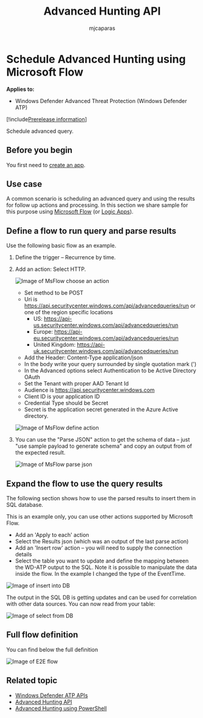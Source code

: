 ﻿---
title: Advanced Hunting API
description: Use this API to run advanced queries
keywords: apis, supported apis, advanced hunting, query
search.product: eADQiWindows 10XVcnh
ms.prod: w10
ms.mktglfcycl: deploy
ms.sitesec: library
ms.pagetype: security
ms.author: macapara
author: mjcaparas
ms.localizationpriority: medium
manager: dansimp
audience: ITPro
ms.collection: M365-security-compliance 
ms.topic: article
ms.date: 09/24/2018
---

# Schedule Advanced Hunting using Microsoft Flow 
**Applies to:**
- Windows Defender Advanced Threat Protection (Windows Defender ATP)

[!include[Prerelease information](prerelease.md)]

Schedule advanced query.

## Before you begin
You first need to [create an app](apis-intro.md).

## Use case

A common scenario is scheduling an advanced query and using the results for follow up actions and processing.
In this section we share sample for this purpose using [Microsoft Flow](https://flow.microsoft.com/) (or [Logic Apps](https://azure.microsoft.com/en-us/services/logic-apps/)).

## Define a flow to run query and parse results

Use the following basic flow as an example.

1. Define the trigger – Recurrence by time.

2. Add an action: Select HTTP.

	![Image of MsFlow choose an action](images/ms-flow-choose-action.png)

	- Set method to be POST
	- Uri is https://api.securitycenter.windows.com/api/advancedqueries/run or one of the region specific locations
		- US: https://api-us.securitycenter.windows.com/api/advancedqueries/run
		- Europe: https://api-eu.securitycenter.windows.com/api/advancedqueries/run
		- United Kingdom: https://api-uk.securitycenter.windows.com/api/advancedqueries/run
	- Add the Header: Content-Type              application/json
	- In the body write your query surrounded by single quotation mark (')
	- In the Advanced options select Authentication to be Active Directory OAuth
	- Set the Tenant with proper AAD Tenant Id
	- Audience is https://api.securitycenter.windows.com
	- Client ID is your application ID
	- Credential Type should be Secret
	- Secret is the application secret generated in the Azure Active directory.

	![Image of MsFlow define action](images/ms-flow-define-action.png)

3. You can use the "Parse JSON" action to get the schema of data – just "use sample payload to generate schema" and copy an output from of the expected result.

	![Image of MsFlow parse json](images/ms-flow-parse-json.png)

## Expand the flow to use the query results

The following section shows how to use the parsed results to insert them in SQL database.

This is an example only, you can  use other actions supported by  Microsoft Flow.

- Add an 'Apply to each' action
- Select the Results json (which was an output of the last parse action)
- Add an 'Insert row' action – you will need to supply the connection details
- Select the table you want to update and define the mapping between the WD-ATP output to the SQL. Note it is possible to manipulate the data inside the flow. In the example I changed the type of the EventTime.

![Image of insert into DB](images/ms-flow-insert-db.png)

The output in the SQL DB is getting updates and can be used for correlation with other data sources. You can now read from your table:

![Image of select from DB](images/ms-flow-read-db.png)

## Full flow definition

You can find below the full definition

![Image of E2E flow](images/ms-flow-e2e.png)

## Related topic
- [Windows Defender ATP APIs](apis-intro.md)
- [Advanced Hunting API](run-advanced-query-api.md)
- [Advanced Hunting using PowerShell](run-advanced-query-sample-powershell.md)